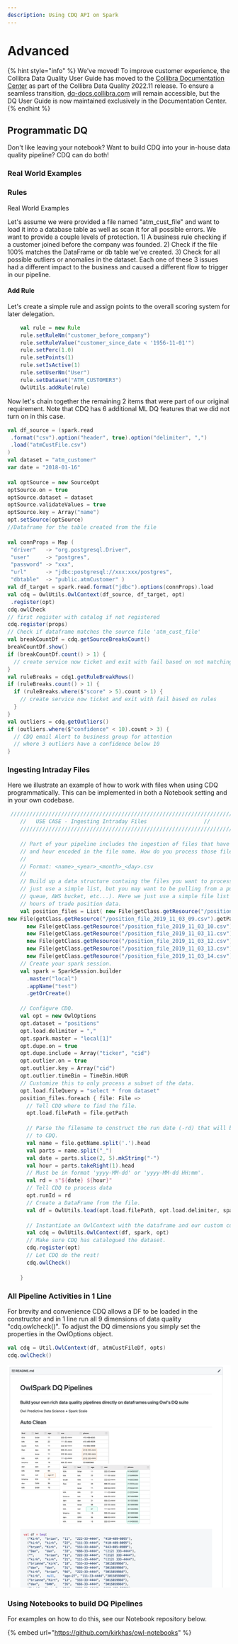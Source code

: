 ```yaml
---
description: Using CDQ API on Spark
---
```


# Advanced

{% hint style="info" %}
We've moved! To improve customer experience, the Collibra Data Quality User Guide has moved to the [Collibra Documentation Center](https://productresources.collibra.com/docs/collibra/latest/Content/DataQuality/DQApis/Advanced\_1.htm) as part of the Collibra Data Quality 2022.11 release. To ensure a seamless transition, [dq-docs.collibra.com](http://dq-docs.collibra.com/) will remain accessible, but the DQ User Guide is now maintained exclusively in the Documentation Center.
{% endhint %}

## Programmatic DQ

Don't like leaving your notebook? Want to build CDQ into your in-house data quality pipeline? CDQ can do both!

### Real World Examples

### Rules

Real World Examples

Let's assume we were provided a file named "atm\_cust\_file" and want to load it into a database table as well as scan it for all possible errors. We want to provide a couple levels of protection. 1) A business rule checking if a customer joined before the company was founded. 2) Check if the file 100% matches the DataFrame or db table we've created. 3) Check for all possible outliers or anomalies in the dataset. Each one of these 3 issues had a different impact to the business and caused a different flow to trigger in our pipeline.

#### Add Rule

Let's create a simple rule and assign points to the overall scoring system for later delegation.

```scala
    val rule = new Rule
    rule.setRuleNm("customer_before_company")
    rule.setRuleValue("customer_since_date < '1956-11-01'")
    rule.setPerc(1.0)
    rule.setPoints(1)
    rule.setIsActive(1)
    rule.setUserNm("User")
    rule.setDataset("ATM_CUSTOMER3")
    OwlUtils.addRule(rule)
```

Now let's chain together the remaining 2 items that were part of our original requirement. Note that CDQ has 6 additional ML DQ features that we did not turn on in this case.

```scala
val df_source = (spark.read
 .format("csv").option("header", true).option("delimiter", ",")
 .load("atmCustFile.csv")
)
val dataset = "atm_customer"
var date = "2018-01-16"

val optSource = new SourceOpt
optSource.on = true
optSource.dataset = dataset
optSource.validateValues = true
optSource.key = Array("name")
opt.setSource(optSource)
//Dataframe for the table created from the file

val connProps = Map (
 "driver"   -> "org.postgresql.Driver",
 "user"     -> "postgres",
 "password" -> "xxx",
 "url"      -> "jdbc:postgresql://xxx:xxx/postgres",
 "dbtable"  -> "public.atmCustomer" )
val df_target = spark.read.format("jdbc").options(connProps).load
val cdq = OwlUtils.OwlContext(df_source, df_target, opt)
 .register(opt)
cdq.owlCheck
// first register with catalog if not registered
cdq.register(props)
// Check if dataframe matches the source file 'atm_cust_file'
val breakCountDf = cdq.getSourceBreaksCount()
breakCountDf.show()
if (breakCountDf.count() > 1) {
  // create service now ticket and exit with fail based on not matching to original file
}
val ruleBreaks = cdq1.getRuleBreakRows()
if (ruleBreaks.count() > 1) {
  if (ruleBreaks.where($"score" > 5).count > 1) {
    // create service now ticket and exit with fail based on rules
  }
}
val outliers = cdq.getOutliers()
if (outliers.where($"confidence" < 10).count > 3) {
  // CDQ email Alert to business group for attention
  // where 3 outliers have a confidence below 10
}

```

### Ingesting Intraday Files

Here we illustrate an example of how to work with files when using CDQ programmatically. This can be implemented in both a Notebook setting and in your own codebase.

```scala
 ///////////////////////////////////////////////////////////////////////////
    //   USE CASE - Ingesting Intraday Files                  //
    ///////////////////////////////////////////////////////////////////////////

    // Part of your pipeline includes the ingestion of files that have the date
    // and hour encoded in the file name. How do you process those files using CDQ?
    //
    // Format: <name>_<year>_<month>_<day>.csv
    //
    // Build up a data structure containg the files you want to process (here we
    // just use a simple list, but you may want to be pulling from a pubsub
    // queue, AWS bucket, etc...). Here we just use a simple file list of 6
    // hours of trade position data.
    val position_files = List( new File(getClass.getResource("/position_file_2019_11_03_08.csv").getPath),
new File(getClass.getResource("/position_file_2019_11_03_09.csv").getPath),
      new File(getClass.getResource("/position_file_2019_11_03_10.csv").getPath),
      new File(getClass.getResource("/position_file_2019_11_03_11.csv").getPath),
      new File(getClass.getResource("/position_file_2019_11_03_12.csv").getPath),
      new File(getClass.getResource("/position_file_2019_11_03_13.csv").getPath),
      new File(getClass.getResource("/position_file_2019_11_03_14.csv").getPath))
    // Create your spark session.
    val spark = SparkSession.builder
      .master("local")
      .appName("test")
      .getOrCreate()

    // Configure CDQ.
    val opt = new OwlOptions
    opt.dataset = "positions"
    opt.load.delimiter = ","
    opt.spark.master = "local[1]"
    opt.dupe.on = true
    opt.dupe.include = Array("ticker", "cid")
    opt.outlier.on = true
    opt.outlier.key = Array("cid")
    opt.outlier.timeBin = TimeBin.HOUR
    // Customize this to only process a subset of the data.
    opt.load.fileQuery = "select * from dataset"
    position_files.foreach { file: File =>
      // Tell CDQ where to find the file.
      opt.load.filePath = file.getPath

      // Parse the filename to construct the run date (-rd) that will be passed
      // to CDQ.
      val name = file.getName.split('.').head
      val parts = name.split("_")
      val date = parts.slice(2, 5).mkString("-")
      val hour = parts.takeRight(1).head
      // Must be in format 'yyyy-MM-dd' or 'yyyy-MM-dd HH:mm'.
      val rd = s"${date} ${hour}"
      // Tell CDQ to process data
      opt.runId = rd
      // Create a DataFrame from the file.
      val df = OwlUtils.load(opt.load.filePath, opt.load.delimiter, spark)

      // Instantiate an OwlContext with the dataframe and our custom configuration.
      val cdq = OwlUtils.OwlContext(df, spark, opt)
      // Make sure CDQ has catalogued the dataset.
      cdq.register(opt)
      // Let CDQ do the rest!
      cdq.owlCheck()

    }
```

### All Pipeline Activities in 1 Line

For brevity and convenience CDQ allows a DF to be loaded in the constructor and in 1 line run all 9 dimensions of data quality "cdq.owlcheck()". To adjust the DQ dimensions you simply set the properties in the OwlOptions object.

```scala
val cdq = Util.OwlContext(df, atmCustFileDf, opts)
cdq.owlCheck()
```



![](../../../.gitbook/assets/owl-spark-dq=pipeline.png)

### Using Notebooks to build DQ Pipelines

For examples on how to do this, see our Notebook repository below.

{% embed url="https://github.com/kirkhas/owl-notebooks" %}

##
